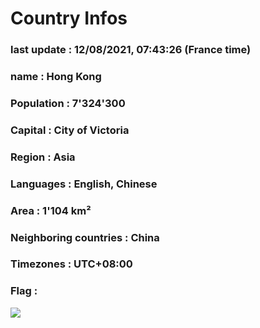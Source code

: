 # Country  Infos
### last update : 12/08/2021, 07:43:26 (France time)

### name : Hong Kong
### Population : 7'324'300
### Capital : City of Victoria
### Region : Asia
### Languages : English, Chinese
### Area : 1'104 km²
### Neighboring countries : China
### Timezones : UTC+08:00

### Flag :
![](https://restcountries.eu/data/hkg.svg)
